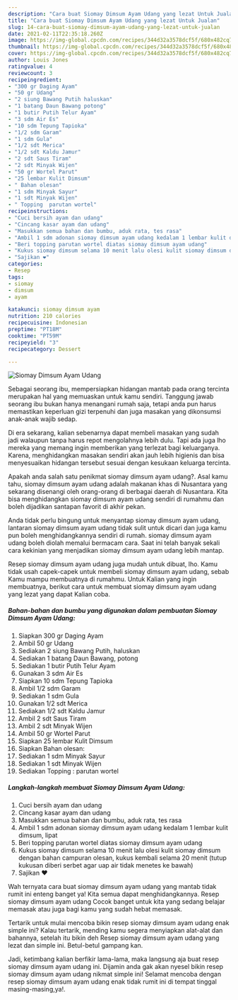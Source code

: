 ```yaml
---
description: "Cara buat Siomay Dimsum Ayam Udang yang lezat Untuk Jualan"
title: "Cara buat Siomay Dimsum Ayam Udang yang lezat Untuk Jualan"
slug: 14-cara-buat-siomay-dimsum-ayam-udang-yang-lezat-untuk-jualan
date: 2021-02-11T22:35:18.260Z
image: https://img-global.cpcdn.com/recipes/344d32a3578dcf5f/680x482cq70/siomay-dimsum-ayam-udang-foto-resep-utama.jpg
thumbnail: https://img-global.cpcdn.com/recipes/344d32a3578dcf5f/680x482cq70/siomay-dimsum-ayam-udang-foto-resep-utama.jpg
cover: https://img-global.cpcdn.com/recipes/344d32a3578dcf5f/680x482cq70/siomay-dimsum-ayam-udang-foto-resep-utama.jpg
author: Louis Jones
ratingvalue: 4
reviewcount: 3
recipeingredient:
- "300 gr Daging Ayam"
- "50 gr Udang"
- "2 siung Bawang Putih haluskan"
- "1 batang Daun Bawang potong"
- "1 butir Putih Telur Ayam"
- "3 sdm Air Es"
- "10 sdm Tepung Tapioka"
- "1/2 sdm Garam"
- "1 sdm Gula"
- "1/2 sdt Merica"
- "1/2 sdt Kaldu Jamur"
- "2 sdt Saus Tiram"
- "2 sdt Minyak Wijen"
- "50 gr Wortel Parut"
- "25 lembar Kulit Dimsum"
- " Bahan olesan"
- "1 sdm Minyak Sayur"
- "1 sdt Minyak Wijen"
- " Topping  parutan wortel"
recipeinstructions:
- "Cuci bersih ayam dan udang"
- "Cincang kasar ayam dan udang"
- "Masukkan semua bahan dan bumbu, aduk rata, tes rasa"
- "Ambil 1 sdm adonan siomay dimsum ayam udang kedalam 1 lembar kulit dimsum, lipat"
- "Beri topping parutan wortel diatas siomay dimsum ayam udang"
- "Kukus siomay dimsum selama 10 menit lalu olesi kulit siomay dimsum dengan bahan campuran olesan, kukus kembali selama 20 menit (tutup kukusan diberi serbet agar uap air tidak menetes ke bawah)"
- "Sajikan ❤"
categories:
- Resep
tags:
- siomay
- dimsum
- ayam

katakunci: siomay dimsum ayam 
nutrition: 210 calories
recipecuisine: Indonesian
preptime: "PT18M"
cooktime: "PT59M"
recipeyield: "3"
recipecategory: Dessert

---
```



![Siomay Dimsum Ayam Udang](https://img-global.cpcdn.com/recipes/344d32a3578dcf5f/680x482cq70/siomay-dimsum-ayam-udang-foto-resep-utama.jpg)

Sebagai seorang ibu, mempersiapkan hidangan mantab pada orang tercinta merupakan hal yang memuaskan untuk kamu sendiri. Tanggung jawab seorang ibu bukan hanya menangani rumah saja, tetapi anda pun harus memastikan keperluan gizi terpenuhi dan juga masakan yang dikonsumsi anak-anak wajib sedap.

Di era  sekarang, kalian sebenarnya dapat membeli masakan yang sudah jadi walaupun tanpa harus repot mengolahnya lebih dulu. Tapi ada juga lho mereka yang memang ingin memberikan yang terlezat bagi keluarganya. Karena, menghidangkan masakan sendiri akan jauh lebih higienis dan bisa menyesuaikan hidangan tersebut sesuai dengan kesukaan keluarga tercinta. 



Apakah anda salah satu penikmat siomay dimsum ayam udang?. Asal kamu tahu, siomay dimsum ayam udang adalah makanan khas di Nusantara yang sekarang disenangi oleh orang-orang di berbagai daerah di Nusantara. Kita bisa menghidangkan siomay dimsum ayam udang sendiri di rumahmu dan boleh dijadikan santapan favorit di akhir pekan.

Anda tidak perlu bingung untuk menyantap siomay dimsum ayam udang, lantaran siomay dimsum ayam udang tidak sulit untuk dicari dan juga kamu pun boleh menghidangkannya sendiri di rumah. siomay dimsum ayam udang boleh diolah memalui bermacam cara. Saat ini telah banyak sekali cara kekinian yang menjadikan siomay dimsum ayam udang lebih mantap.

Resep siomay dimsum ayam udang juga mudah untuk dibuat, lho. Kamu tidak usah capek-capek untuk membeli siomay dimsum ayam udang, sebab Kamu mampu membuatnya di rumahmu. Untuk Kalian yang ingin membuatnya, berikut cara untuk membuat siomay dimsum ayam udang yang lezat yang dapat Kalian coba.

<!--inarticleads1-->

##### Bahan-bahan dan bumbu yang digunakan dalam pembuatan Siomay Dimsum Ayam Udang:

1. Siapkan 300 gr Daging Ayam
1. Ambil 50 gr Udang
1. Sediakan 2 siung Bawang Putih, haluskan
1. Sediakan 1 batang Daun Bawang, potong
1. Sediakan 1 butir Putih Telur Ayam
1. Gunakan 3 sdm Air Es
1. Siapkan 10 sdm Tepung Tapioka
1. Ambil 1/2 sdm Garam
1. Sediakan 1 sdm Gula
1. Gunakan 1/2 sdt Merica
1. Sediakan 1/2 sdt Kaldu Jamur
1. Ambil 2 sdt Saus Tiram
1. Ambil 2 sdt Minyak Wijen
1. Ambil 50 gr Wortel Parut
1. Siapkan 25 lembar Kulit Dimsum
1. Siapkan  Bahan olesan:
1. Sediakan 1 sdm Minyak Sayur
1. Sediakan 1 sdt Minyak Wijen
1. Sediakan  Topping : parutan wortel




<!--inarticleads2-->

##### Langkah-langkah membuat Siomay Dimsum Ayam Udang:

1. Cuci bersih ayam dan udang
1. Cincang kasar ayam dan udang
1. Masukkan semua bahan dan bumbu, aduk rata, tes rasa
1. Ambil 1 sdm adonan siomay dimsum ayam udang kedalam 1 lembar kulit dimsum, lipat
1. Beri topping parutan wortel diatas siomay dimsum ayam udang
1. Kukus siomay dimsum selama 10 menit lalu olesi kulit siomay dimsum dengan bahan campuran olesan, kukus kembali selama 20 menit (tutup kukusan diberi serbet agar uap air tidak menetes ke bawah)
1. Sajikan ❤




Wah ternyata cara buat siomay dimsum ayam udang yang mantab tidak rumit ini enteng banget ya! Kita semua dapat menghidangkannya. Resep siomay dimsum ayam udang Cocok banget untuk kita yang sedang belajar memasak atau juga bagi kamu yang sudah hebat memasak.

Tertarik untuk mulai mencoba bikin resep siomay dimsum ayam udang enak simple ini? Kalau tertarik, mending kamu segera menyiapkan alat-alat dan bahannya, setelah itu bikin deh Resep siomay dimsum ayam udang yang lezat dan simple ini. Betul-betul gampang kan. 

Jadi, ketimbang kalian berfikir lama-lama, maka langsung aja buat resep siomay dimsum ayam udang ini. Dijamin anda gak akan nyesel bikin resep siomay dimsum ayam udang nikmat simple ini! Selamat mencoba dengan resep siomay dimsum ayam udang enak tidak rumit ini di tempat tinggal masing-masing,ya!.

